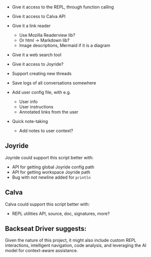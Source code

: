 * Give it access to the REPL, through function calling
* Give it access to Calva API
* Give it a link reader
  * Use Mozilla Readerview lib?
  * Or html -> Markdown lib?
  * Image descriptions, Mermaid if it is a diagram
* Give it a web search tool
* Give it access to Joyride?
* Support creating new threads
* Save logs of all conversations somewhere
* Add user config file, with e.g.
  * User info
  * User instructions
  * Annotated links from the user

* Quick note-taking
  * Add notes to user context?

## Joyride

Joyride could support this script better with:

* API for getting global Joyride config path
* API for getting workspace Joyride path
* Bug with not newline added for `println`

## Calva

Calva could support this script better with:

* REPL utilities API, source, doc, signatures, more?


## Backseat Driver suggests:

Given the nature of this project, it might also include custom REPL interactions, intelligent navigation, code analysis, and leveraging the AI model for context-aware assistance.